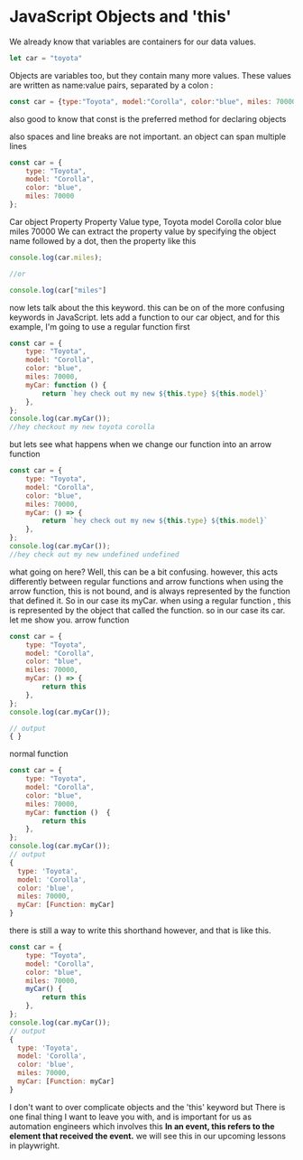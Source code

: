 # JavaScript Objects and 'this'
We already know that variables are containers for our data values.

```js
let car = "toyota"
```

Objects are variables too, but they contain many more values. These values are written as name:value pairs, separated by a colon :

```js
const car = {type:"Toyota", model:"Corolla", color:"blue", miles: 70000};
```

also good to know that const is the preferred method for declaring objects

also spaces and line breaks are not important. an object can span multiple lines

```js
const car = { 
    type: "Toyota", 
    model: "Corolla", 
    color: "blue", 
    miles: 70000 
};
```

Car object
Property
Property Value
type,
Toyota
model
Corolla
color
blue
miles
70000
We can extract the property value by specifying the object name followed by a dot, then the property like this
```js
console.log(car.miles);

//or

console.log(car["miles"]
```

now lets talk about the this  keyword. this  can be on of the more confusing keywords in JavaScript.  lets add a function to our car object, and for this example, I'm going to use a regular function first
```js
const car = { 
    type: "Toyota", 
    model: "Corolla", 
    color: "blue", 
    miles: 70000, 
    myCar: function () { 
        return `hey check out my new ${this.type} ${this.model}` 
    }, 
}; 
console.log(car.myCar());
//hey checkout my new toyota corolla
```

but lets see what happens when we change our function into an arrow function
```js
const car = { 
    type: "Toyota", 
    model: "Corolla", 
    color: "blue", 
    miles: 70000, 
    myCar: () => { 
        return `hey check out my new ${this.type} ${this.model}` 
    }, 
}; 
console.log(car.myCar()); 
//hey check out my new undefined undefined
```

what going on here? Well, this  can be a bit confusing. however, this acts differently between regular functions and arrow functions 
when using the arrow function, this is not bound, and is always represented by the function that defined  it. So in our case its myCar.
when using a regular function , this is represented by the object that called the function. so in our case its car. let me show you.
arrow function
```js
const car = { 
    type: "Toyota", 
    model: "Corolla", 
    color: "blue", 
    miles: 70000, 
    myCar: () => { 
        return this 
    }, 
}; 
console.log(car.myCar());

// output
{ }
```
normal function
```js
const car = { 
    type: "Toyota", 
    model: "Corolla", 
    color: "blue", 
    miles: 70000, 
    myCar: function ()  { 
        return this 
    }, 
}; 
console.log(car.myCar());
// output
{ 
  type: 'Toyota', 
  model: 'Corolla', 
  color: 'blue', 
  miles: 70000, 
  myCar: [Function: myCar] 
}
```

there is still a way to write this shorthand however, and that is like this.
```js
const car = { 
    type: "Toyota", 
    model: "Corolla", 
    color: "blue", 
    miles: 70000, 
    myCar() { 
        return this 
    }, 
}; 
console.log(car.myCar()); 
// output 
{ 
  type: 'Toyota', 
  model: 'Corolla', 
  color: 'blue', 
  miles: 70000, 
  myCar: [Function: myCar] 
}
```

I don't want to over complicate objects and the 'this' keyword but There is one final thing I want to leave you with, and is important for us as automation engineers which involves this
**In an event, this refers to the element that received the event.**
we will see this in our upcoming lessons in playwright.